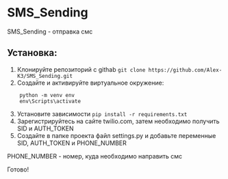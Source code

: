 # SMS_Sending

SMS_Sending - отправка смс

## Установка:

1. Клонируйте репозиторий с githab `git clone https://github.com/Alex-K3/SMS_Sending.git`
2. Создайте и активируйте виртуальное окружение:

```
    python -m venv env
    env\Scripts\activate
```

3. Установите зависимости `pip install -r requirements.txt`
4. Зарегистрируйтесь на сайте twilio.com, затем необходимо получить SID и AUTH_TOKEN
5. Создайте в папке проекта файл settings.py и добавьте переменные SID, AUTH_TOKEN и PHONE_NUMBER

PHONE_NUMBER - номер, куда необходимо направить смс

Готово!